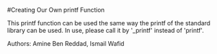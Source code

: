 #Creating Our Own printf Function

This printf function can be used the same way the printf of the standard
library can be used.
In use, please call it by '_printf' instead of 'printf'.

Authors: Amine Ben Reddad, Ismail Wafid
